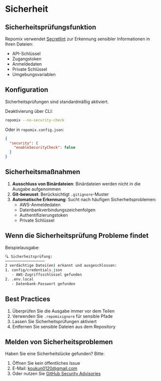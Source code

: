 # Sicherheit

## Sicherheitsprüfungsfunktion

Repomix verwendet [Secretlint](https://github.com/secretlint/secretlint) zur Erkennung sensibler Informationen in Ihren Dateien:
- API-Schlüssel
- Zugangstoken
- Anmeldedaten
- Private Schlüssel
- Umgebungsvariablen

## Konfiguration

Sicherheitsprüfungen sind standardmäßig aktiviert.

Deaktivierung über CLI:
```bash
repomix --no-security-check
```

Oder in `repomix.config.json`:
```json
{
  "security": {
    "enableSecurityCheck": false
  }
}
```

## Sicherheitsmaßnahmen

1. **Ausschluss von Binärdateien**: Binärdateien werden nicht in die Ausgabe aufgenommen
2. **Git-bewusst**: Berücksichtigt `.gitignore`-Muster
3. **Automatische Erkennung**: Sucht nach häufigen Sicherheitsproblemen:
    - AWS-Anmeldedaten
    - Datenbankverbindungszeichenfolgen
    - Authentifizierungstoken
    - Private Schlüssel

## Wenn die Sicherheitsprüfung Probleme findet

Beispielausgabe:
```bash
🔍 Sicherheitsprüfung:
──────────────────
2 verdächtige Datei(en) erkannt und ausgeschlossen:
1. config/credentials.json
   - AWS-Zugriffsschlüssel gefunden
2. .env.local
   - Datenbank-Passwort gefunden
```

## Best Practices

1. Überprüfen Sie die Ausgabe immer vor dem Teilen
2. Verwenden Sie `.repomixignore` für sensible Pfade
3. Lassen Sie Sicherheitsprüfungen aktiviert
4. Entfernen Sie sensible Dateien aus dem Repository

## Melden von Sicherheitsproblemen

Haben Sie eine Sicherheitslücke gefunden? Bitte:
1. Öffnen Sie kein öffentliches Issue
2. E-Mail: koukun0120@gmail.com
3. Oder nutzen Sie [GitHub Security Advisories](https://github.com/yamadashy/repomix/security/advisories/new) 
